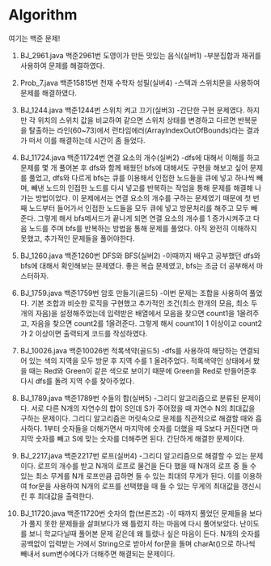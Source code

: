 # Algorithm
여기는 백준 문제!

1. BJ_2961.java 백준2961번 도영이가 만든 맛있는 음식(실버1)
-부분집합과 재귀를 사용하여 문제를 해결하였다.

2. Prob_7.java 백준15815번 천재 수학자 성필(실버4)
-스택과 스위치문을 사용하여 문제를 해결하였다.

3. BJ_1244.java 백준1244번 스위치 켜고 끄기(실버3)
-간단한 구현 문제였다. 하지만 각 위치의 스위치 값을 비교하여 같으면 스위치 상태를 변경하고 다르면 반복문을 탈출하는 라인(60~73)에서 런타임에러(ArrayIndexOutOfBounds)라는 결과가 떠서 이를 해결하는데 시간이 좀 들었다.

4. BJ_11724.java 백준11724번 연결 요소의 개수(실버2)
-dfs에 대해서 이해를 하고 문제를 몇 개 풀어본 후 dfs와 함께 배웠던 bfs에 대해서도 구현을 해보고 싶어 문제를 풀었고, dfs와 다르게 bfs는 큐를 이용해서 인접한 노드들을 큐에 넣고 하나씩 빼며, 빼낸 노드의 인접한 노드를 다시 넣고를 반복하는 작업을 통해 문제를 해결해 나가는 방법이었다. 이 문제에서는 연결 요소의 개수를 구하는 문제였기 때문에 첫 번째 노드부터 들어가서 인접한 노드들을 모두 큐에 넣고 방문처리를 해주고 모두 빼준다. 그렇게 해서 bfs메서드가 끝나게 되면 연결 요소의 개수를 1 증가시켜주고 다음 노드를 주며 bfs를 반복하는 방법을 통해 문제를 풀었다. 아직 완전히 이해하지 못했고, 추가적인 문제들을 풀어야한다.

5. BJ_1260.java 백준1260번 DFS와 BFS(실버2)
-이때까지 배우고 공부했던 dfs와 bfs에 대해서 확인해보는 문제였다. 좋은 복습 문제였고, bfs는 조금 더 공부해서 마스터하자.

6. BJ_1759.java 백준1759번 암호 만들기(골드5)
-이번 문제는 조합을 사용하여 풀었다. 기본 조합과 비슷한 로직을 구현했고 추가적인 조건(최소 한개의 모음, 최소 두개의 자음)을 설정해주었는데 입력받은 배열에서 모음을 찾으면 count1을 1올려주고, 자음을 찾으면 count2를 1올려준다. 그렇게 해서 count1이 1 이상이고 count2가 2 이상이면 출력되게 코드를 작성하였다.

7. BJ_10026.java 백준10026번 적록색약(골드5)
-dfs를 사용하여 해당하는 연결되어 있는 색의 지역을 모두 방문 후 지역 수를 1 올려주었다. 적록색약인 상태에서 봤을 때는 Red와 Green이 같은 색으로 보이기 때문에 Green을 Red로 만들어준후 다시 dfs를 돌려 지역 수를 찾아주었다.

8. BJ_1789.java 백준1789번 수들의 합(실버5)
-그리디 알고리즘으로 분류된 문제이다. 서로 다른 N개의 자연수의 합이 S인데 S가 주어졌을 때 자연수 N의 최대값을 구하는 문제이다. 그리디 알고리즘은 머릿속으로 문제를 직관적으로 해결할 때와 흡사하다. 1부터 숫자들을 더해가면서 마지막에 숫자를 더했을 때 S보다 커진다면 마지막 숫자를 빼고 S에 맞는 숫자를 더해주면 된다. 간단하게 해결한 문제이다.

9. BJ_2217.java 백준2217번 로프(실버4)
-그리디 알고리즘으로 해결할 수 있는 문제이다. 로프의 개수를 받고 N개의 로프로 물건을 든다 했을 때 N개의 로프 중 들 수 있는 최소 무게를 N개 로프만큼 곱하면 들 수 있는 최대의 무게가 된다. 이를 이용하여 for문을 사용하여 N개의 로프를 선택했을 때 들 수 있는 무게의 최대값을 갱신시킨 후 최대값을 출력한다.

10. BJ_11720.java 백준11720번 숫자의 합(브론즈2)
-이 때까지 풀었던 문제들을 보다가 풀지 못한 문제들을 살펴보다가 왜 틀렸지 하는 마음에 다시 풀어보았다. 난이도를 보니 학교다닐때 풀어본 문제 같은데 왜 틀렸나 싶은 마음이 든다. N개의 숫자를 공백없이 입력받는 거에서 String으로 받아서 for문을 돌며 charAt()으로 하나씩 빼내서 sum변수에다가 더해주면 해결되는 문제이다.
